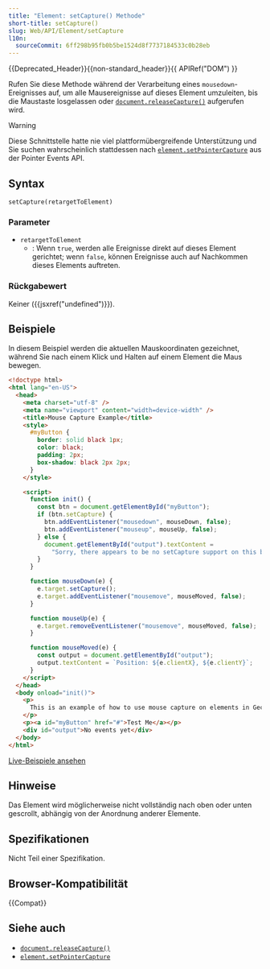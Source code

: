 ```yaml
---
title: "Element: setCapture() Methode"
short-title: setCapture()
slug: Web/API/Element/setCapture
l10n:
  sourceCommit: 6ff298b95fb0b5be1524d8f7737184533c0b28eb
---
```


{{Deprecated_Header}}{{non-standard_header}}{{ APIRef("DOM") }}

Rufen Sie diese Methode während der Verarbeitung eines `mousedown`-Ereignisses auf, um alle Mausereignisse auf dieses Element umzuleiten, bis die Maustaste losgelassen oder [`document.releaseCapture()`](/de/docs/Web/API/Document/releaseCapture) aufgerufen wird.

> [!WARNING]
> Diese Schnittstelle hatte nie viel plattformübergreifende Unterstützung und Sie suchen wahrscheinlich stattdessen nach [`element.setPointerCapture`](/de/docs/Web/API/Element/setPointerCapture) aus der Pointer Events API.

## Syntax

```js-nolint
setCapture(retargetToElement)
```

### Parameter

- `retargetToElement`
  - : Wenn `true`, werden alle Ereignisse direkt auf dieses Element gerichtet; wenn `false`, können Ereignisse auch auf Nachkommen dieses Elements auftreten.

### Rückgabewert

Keiner ({{jsxref("undefined")}}).

## Beispiele

In diesem Beispiel werden die aktuellen Mauskoordinaten gezeichnet, während Sie nach einem Klick und Halten auf einem Element die Maus bewegen.

```html
<!doctype html>
<html lang="en-US">
  <head>
    <meta charset="utf-8" />
    <meta name="viewport" content="width=device-width" />
    <title>Mouse Capture Example</title>
    <style>
      #myButton {
        border: solid black 1px;
        color: black;
        padding: 2px;
        box-shadow: black 2px 2px;
      }
    </style>

    <script>
      function init() {
        const btn = document.getElementById("myButton");
        if (btn.setCapture) {
          btn.addEventListener("mousedown", mouseDown, false);
          btn.addEventListener("mouseup", mouseUp, false);
        } else {
          document.getElementById("output").textContent =
            "Sorry, there appears to be no setCapture support on this browser";
        }
      }

      function mouseDown(e) {
        e.target.setCapture();
        e.target.addEventListener("mousemove", mouseMoved, false);
      }

      function mouseUp(e) {
        e.target.removeEventListener("mousemove", mouseMoved, false);
      }

      function mouseMoved(e) {
        const output = document.getElementById("output");
        output.textContent = `Position: ${e.clientX}, ${e.clientY}`;
      }
    </script>
  </head>
  <body onload="init()">
    <p>
      This is an example of how to use mouse capture on elements in Gecko 2.0.
    </p>
    <p><a id="myButton" href="#">Test Me</a></p>
    <div id="output">No events yet</div>
  </body>
</html>
```

[Live-Beispiele ansehen](https://mdn.dev/archives/media/samples/domref/mousecapture.html)

## Hinweise

Das Element wird möglicherweise nicht vollständig nach oben oder unten gescrollt, abhängig von der Anordnung anderer Elemente.

## Spezifikationen

Nicht Teil einer Spezifikation.

## Browser-Kompatibilität

{{Compat}}

## Siehe auch

- [`document.releaseCapture()`](/de/docs/Web/API/Document/releaseCapture)
- [`element.setPointerCapture`](/de/docs/Web/API/Element/setPointerCapture)
